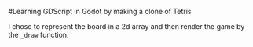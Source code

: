 #Learning GDScript in Godot by making a clone of Tetris

I chose to represent the board in a 2d array and then render the game by the `_draw` function.
